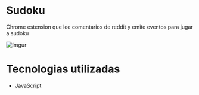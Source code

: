 # Sudoku

Chrome estension que lee comentarios de reddit y emite eventos para jugar a sudoku

![Imgur](https://i.imgur.com/8EhzXSg.gif)

# Tecnologias utilizadas

- JavaScript

